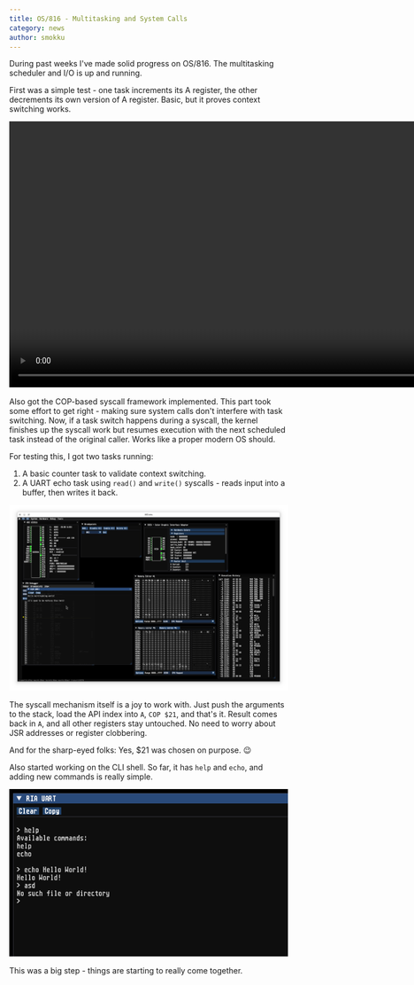 ```yaml
---
title: OS/816 - Multitasking and System Calls
category: news
author: smokku
---
```


During past weeks I've made solid progress on OS/816. The multitasking scheduler and I/O is up and running.

First was a simple test - one task increments its A register, the other decrements its own version of A register. Basic, but it proves context switching works.

<video controls height="480">
  <source src="/media/2025-03-04_COP-scheduler.mp4" type="video/mp4" />
  Download the <a href="/media/2025-03-04_COP-scheduler.mp4">MP4 video</a>.
</video>

Also got the COP-based syscall framework implemented. This part took some effort to get right - making sure system calls don't interfere with task switching. Now, if a task switch happens during a syscall, the kernel finishes up the syscall work but resumes execution with the next scheduled task instead of the original caller. Works like a proper modern OS should.

For testing this, I got two tasks running:

1. A basic counter task to validate context switching.
2. A UART echo task using `read()` and `write()` syscalls - reads input into a buffer, then writes it back.

![UART echo](/media/2025-03-18_UART-echo.png)

The syscall mechanism itself is a joy to work with. Just push the arguments to the stack, load the API index into `A`, `COP $21`, and that's it. Result comes back in `A`, and all other registers stay untouched. No need to worry about JSR addresses or register clobbering.

And for the sharp-eyed folks: Yes, $21 was chosen on purpose. 😉

Also started working on the CLI shell. So far, it has `help` and `echo`, and adding new commands is really simple.

![CLI shell](/media/2025-03-28_CLI-says-hello.png)

This was a big step - things are starting to really come together.
